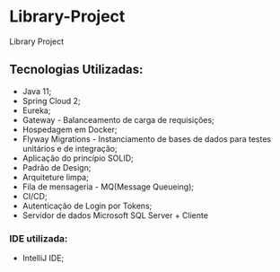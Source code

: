 # Library-Project
Library Project

## Tecnologias Utilizadas:
- Java 11;
- Spring Cloud 2;
- Eureka;
- Gateway - Balanceamento de carga de requisições;
- Hospedagem em Docker;
- Flyway Migrations - Instanciamento de bases de dados para testes unitários e de integração;
- Aplicação do princípio SOLID;
- Padrão de Design;
- Arquiteture limpa;
- Fila de mensageria - MQ(Message Queueing);
- CI/CD;
- Autenticação de Login por Tokens;
- Servidor de dados Microsoft SQL Server + Cliente

### IDE utilizada:
- IntelliJ IDE;